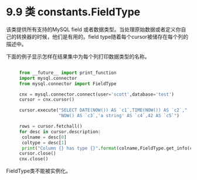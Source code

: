 ﻿9.9 类 constants.FieldType
============================

该类提供所有支持的MySQL field 或者数据类型。当处理原始数据或者定义你自己的转换器的时候，他们是有用的。field type随着每个cursor被储存在每个列的描述中。

下面的例子显示怎样在结果集中为每个列打印数据类型的名称。

```python

	 from __future__ import print_function
	 import mysql.connector
	 from mysql.connector import FieldType

	 cnx = mysql.connector.connect(user='scott',database='test')
	 cursor = cnx.cursor()

	 cursor.execute("SELECT DATE(NOW()) AS `c1`,TIME(NOW()) AS `c2`,"
				    "NOW() AS `c3`,'a string' AS `c4`,42 AS `c5`")

	 rows = cursor.fetchall()
	 for desc in cursor.description:
	  colname = desc[0]
	  coltype = desc[1]
	  print("Column {} has type {}".format(colname,FieldType.get_info(coltype)))
	 cursor.close()
	 cnx.close()
```

FieldType类不能被实例化。